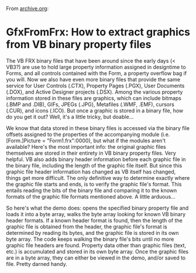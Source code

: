 From [archive.org](http://web.archive.org/web/20150815085919/http://btmtz.mvps.org/gfxfromfrx/):

# GfxFromFrx: How to extract graphics from VB binary property files

The VB FRX binary files that have been around since the early days (< VB3?) are use to hold large property information assigned in designtime to Forms, and all controls contained with the Form, a property overflow bag if you will. Now we also have even more binary files that provide the same service for User Controls (.CTX), Property Pages (.PGX), User Documents (.DOX), and Active Designer projects (.DSX). Among the various property information stored in these files are graphics, which can include bitmaps (.BMP and .DIB), GIFs, JPEGs (.JPG), Metafiles (.WMF, .EMF), cursors (.CUR), and icons (.ICO). But once a graphic is stored in a binary file, how do you get it out? Well, it's a little tricky, but doable...

We know that data stored in these binary files is accessed via the binary file offsets assigned to the properties of the accompanying module (i.e. [Form.]Picture = "Form1.frx":0000), but what if the modules aren't available? Here's the most important info: the original graphic files themselves are stored in their entirety in VB binary property files. Very helpful. VB also adds binary header information before each graphic file in the binary file, including the length of the graphic file itself. But since this graphic file header information has changed as VB itself has changed, things get more difficult. The only definitive way to determine exactly where the graphic file starts and ends, is to verify the graphic file's format. This entails reading the bits of the binary file and comparing it to the known formats of the graphic file formats mentioned above. A little arduous...

So here's what the demo does: opens the specified binary property file and loads it into a byte array, walks the byte array looking for known VB binary header formats. If a known header format is found, then the length of the graphic file is obtained from the header, the graphic file's format is determined by reading its bytes, and the graphic file is stored in its own byte array. The code keeps walking the binary file's bits until no more graphic file headers are found. Property data other than graphic files (text, etc.) is accumulated and stored in its own byte array. Once the graphic files are in a byte array, they can either be viewed in the demo, and/or saved to file. Pretty darned handy.
